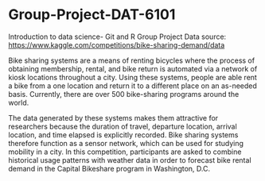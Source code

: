 # Group-Project-DAT-6101
Introduction to data science- Git and R Group Project
Data source: https://www.kaggle.com/competitions/bike-sharing-demand/data 

Bike sharing systems are a means of renting bicycles where the process of obtaining membership, rental, and bike return is automated via a network of kiosk locations throughout a city. Using these systems, people are able rent a bike from a one location and return it to a different place on an as-needed basis. Currently, there are over 500 bike-sharing programs around the world.

The data generated by these systems makes them attractive for researchers because the duration of travel, departure location, arrival location, and time elapsed is explicitly recorded. Bike sharing systems therefore function as a sensor network, which can be used for studying mobility in a city. In this competition, participants are asked to combine historical usage patterns with weather data in order to forecast bike rental demand in the Capital Bikeshare program in Washington, D.C.


